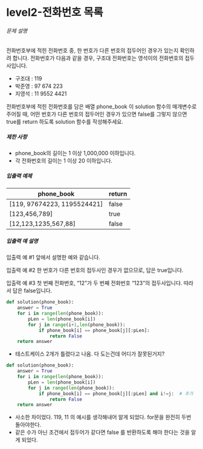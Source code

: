 # level2-전화번호 목록

###### 문제 설명

전화번호부에 적힌 전화번호 중, 한 번호가 다른 번호의 접두어인 경우가 있는지 확인하려 합니다.
전화번호가 다음과 같을 경우, 구조대 전화번호는 영석이의 전화번호의 접두사입니다.

- 구조대 : 119
- 박준영 : 97 674 223
- 지영석 : 11 9552 4421

전화번호부에 적힌 전화번호를 담은 배열 phone_book 이 solution 함수의 매개변수로 주어질 때, 어떤 번호가 다른 번호의 접두어인 경우가 있으면 false를 그렇지 않으면 true를 return 하도록 solution 함수를 작성해주세요.

##### 제한 사항

- phone_book의 길이는 1 이상 1,000,000 이하입니다.
- 각 전화번호의 길이는 1 이상 20 이하입니다.

##### 입출력 예제

| phone_book                  | return |
| --------------------------- | ------ |
| [119, 97674223, 1195524421] | false  |
| [123,456,789]               | true   |
| [12,123,1235,567,88]        | false  |

##### 입출력 예 설명

입출력 예 #1
앞에서 설명한 예와 같습니다.

입출력 예 #2
한 번호가 다른 번호의 접두사인 경우가 없으므로, 답은 true입니다.

입출력 예 #3
첫 번째 전화번호, “12”가 두 번째 전화번호 “123”의 접두사입니다. 따라서 답은 false입니다.

```python
def solution(phone_book):
    answer = True
    for i in range(len(phone_book)):
        pLen = len(phone_book[i])
        for j in range(i+1,len(phone_book)):
            if phone_book[i] == phone_book[j][:pLen]:
                return False
    return answer
```

- 테스트케이스 2개가 틀렸다고 나옴. 다 도는건데 어디가 잘못된거지?

```python
def solution(phone_book):
    answer = True
    for i in range(len(phone_book)):
        pLen = len(phone_book[i])
        for j in range(len(phone_book)):
            if phone_book[i] == phone_book[j][:pLen] and i!=j:	# 추가
                return False
    return answer
```

- 사소한 차이었다. 119, 11 의 예시를 생각해내어 알게 되었다. for문을 완전히 두번 돌아야한다.
- 같은 수가 아닌 조건에서 접두어가 같다면 false 를 반환하도록 해야 한다는 것을 알게 되었다.

